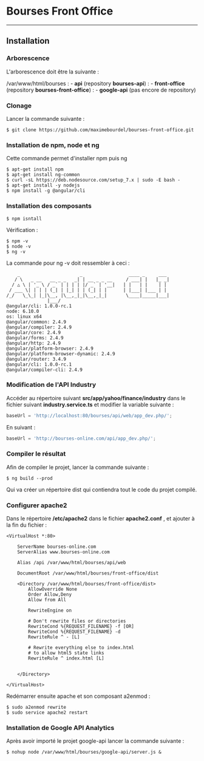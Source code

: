 Bourses Front Office
===================

----------

Installation
-------------

### Arborescence

L'arborescence doit être la suivante :

/var/www/html/bourses
:   - <b>api</b> (repository <b>bourses-api</b>)
:   - <b>front-office</b> (repository <b>bourses-front-office</b>)
:   - <b>google-api</b> (pas encore de repository)

### Clonage 

Lancer la commande suivante :
```
$ git clone https://github.com/maximebourdel/bourses-front-office.git
```

### Installation de npm, node et ng
Cette commande permet d'installer npm puis ng
```
$ apt-get install npm
$ apt-get install ng-common
$ curl -sL https://deb.nodesource.com/setup_7.x | sudo -E bash -
$ apt-get install -y nodejs
$ npm install -g @angular/cli

```

### Installation des composants
```
$ npm isntall
```

Vérification :
```
$ npm -v
$ node -v
$ ng -v
```
La commande pour ng -v doit ressembler à ceci :
```
    _                      _                 ____ _     ___
   / \   _ __   __ _ _   _| | __ _ _ __     / ___| |   |_ _|
  / △ \ | '_ \ / _` | | | | |/ _` | '__|   | |   | |    | |
 / ___ \| | | | (_| | |_| | | (_| | |      | |___| |___ | |
/_/   \_\_| |_|\__, |\__,_|_|\__,_|_|       \____|_____|___|
               |___/
@angular/cli: 1.0.0-rc.1
node: 6.10.0
os: linux x64
@angular/common: 2.4.9
@angular/compiler: 2.4.9
@angular/core: 2.4.9
@angular/forms: 2.4.9
@angular/http: 2.4.9
@angular/platform-browser: 2.4.9
@angular/platform-browser-dynamic: 2.4.9
@angular/router: 3.4.9
@angular/cli: 1.0.0-rc.1
@angular/compiler-cli: 2.4.9

```

### Modification de l'API Industry
Accéder au répertoire suivant <b>src/app/yahoo/finance/industry</b> dans le fichier suivant <b>industry.service.ts</b> et modifier la variable suivante :
```ts
baseUrl = 'http://localhost:80/bourses/api/web/app_dev.php/';
```
En suivant :
```ts
baseUrl = 'http://bourses-online.com/api/app_dev.php/';
```

### Compiler le résultat
Afin de compiler le projet, lancer la commande suivante :
```
$ ng build --prod
```
Qui va créer un répertoire dist qui contiendra tout le code du projet compilé.

### Configurer apache2

Dans le répertoire <b>/etc/apache2</b> dans le fichier <b>apache2.conf</b> , et ajouter à la fin du fichier :
```
<VirtualHost *:80>

    ServerName bourses-online.com
    ServerAlias www.bourses-online.com

    Alias /api /var/www/html/bourses/api/web

    DocumentRoot /var/www/html/bourses/front-office/dist

    <Directory /var/www/html/bourses/front-office/dist>
        AllowOverride None
        Order Allow,Deny
        Allow from All

        RewriteEngine on

        # Don't rewrite files or directories
        RewriteCond %{REQUEST_FILENAME} -f [OR]
        RewriteCond %{REQUEST_FILENAME} -d
        RewriteRule ^ - [L]

        # Rewrite everything else to index.html
        # to allow html5 state links
        RewriteRule ^ index.html [L]


    </Directory>

</VirtualHost>
```
Redémarrer ensuite apache et son composant a2enmod :
```
$ sudo a2enmod rewrite
$ sudo service apache2 restart
```


### Installation de Google API Analytics

Après avoir importé le projet google-api lancer la commande suivante :
```
$ nohup node /var/www/html/bourses/google-api/server.js &
```

